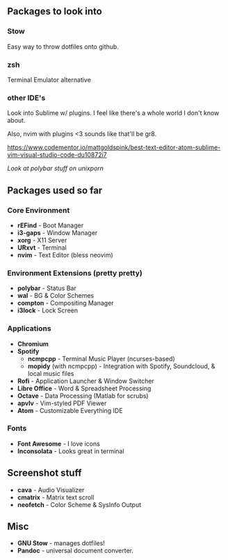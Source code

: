 ## Packages to look into
### Stow
Easy way to throw dotfiles onto github.

### zsh
Terminal Emulator alternative

### other IDE's

Look into Sublime w/ plugins. I feel like there's a whole world I don't know about.

Also, nvim with plugins <3 sounds like that'll be gr8.


https://www.codementor.io/mattgoldspink/best-text-editor-atom-sublime-vim-visual-studio-code-du10872i7

_Look at polybar stuff on unixporn_

## Packages used so far

### Core Environment
- **rEFind** - Boot Manager
- **i3-gaps** - Window Manager
- **xorg** - X11 Server
- **URxvt** - Terminal
- **nvim** - Text Editor (bless neovim)

### Environment Extensions (pretty pretty)
- **polybar** - Status Bar
- **wal** - BG & Color Schemes
- **compton** - Compositing Manager
- **i3lock** - Lock Screen

### Applications
- **Chromium**
- **Spotify**
	- **ncmpcpp** - Terminal Music Player (ncurses-based)
	- **mopidy** (with ncmpcpp) - Integration with Spotify, Soundcloud, & local music files
- **Rofi** - Application Launcher & Window Switcher
- **Libre Office** - Word & Spreadsheet Processing
- **Octave** - Data Processing (Matlab for scrubs)
- **apvlv** - Vim-styled PDF Viewer
- **Atom** - Customizable Everything IDE

### Fonts
- **Font Awesome** - I love icons
- **Inconsolata** - Looks great in terminal

## Screenshot stuff
- **cava** - Audio Visualizer
- **cmatrix** - Matrix text scroll
- **neofetch** - Color Scheme & SysInfo Output

## Misc
- **GNU Stow** - manages dotfiles!
- **Pandoc** - universal document converter.
